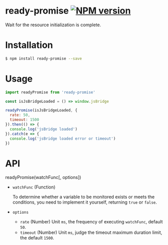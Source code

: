# ready-promise [![NPM version](https://badge.fury.io/js/ready-promise.svg)](http://badge.fury.io/js/ready-promise)

Wait for the resource initialization is complete.

# Installation

```bash
$ npm install ready-promise --save
```

# Usage

```javascript
import readyPromise from 'ready-promise'

const isJsBridgeLoaded = () => window.jsBridge

readyPromise(isJsBridgeLoaded, {
  rate: 50,
  timeout: 1500
}).then(() => {
  console.log('jsBridge loaded')
}).catch(e => {
  console.log('jsBridge loaded error or timeout')
})
```

# API

readyPromise(watchFunc[, options])

- `watchFunc` (Function) 
  
  To determine whether a variable to be monitored exists or meets the conditions, you need to implement it yourself, returning `true` or `false`.

- `options` 

  - `rate` (Number) Unit `ms`, the frequency of executing `watchFunc`, default `50`.
  - `timeout` (Number) Unit `ms`, judge the timeout maximum duration limit, the default `1500`.
